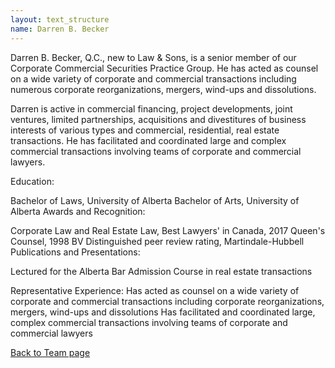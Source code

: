 ```yaml
---
layout: text_structure
name: Darren B. Becker
---
```

<!-- taken from in class starter file -->

Darren B. Becker, Q.C., new to Law & Sons, is a senior member of our Corporate Commercial Securities Practice Group. He has acted as counsel on a wide variety of corporate and commercial transactions including numerous corporate reorganizations, mergers, wind-ups and dissolutions.

Darren is active in commercial financing, project developments, joint ventures, limited partnerships, acquisitions and divestitures of business interests of various types and commercial, residential, real estate transactions. He has facilitated and coordinated large and complex commercial transactions involving teams of corporate and commercial lawyers.

Education:

Bachelor of Laws, University of Alberta
Bachelor of Arts, University of Alberta
Awards and Recognition:

Corporate Law and Real Estate Law, Best Lawyers' in Canada, 2017
Queen's Counsel, 1998
BV Distinguished peer review rating, Martindale-Hubbell
Publications and Presentations:

Lectured for the Alberta Bar Admission Course in real estate transactions

Representative Experience:
Has acted as counsel on a wide variety of corporate and commercial transactions including corporate reorganizations, mergers, wind-ups and dissolutions
Has facilitated and coordinated large, complex commercial transactions involving teams of corporate and commercial lawyers

<a class="button" href="/team.html">Back to Team page</a>
